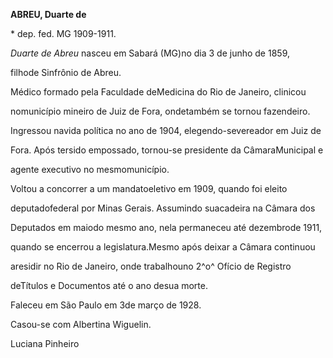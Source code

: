 **ABREU, Duarte de**



\* dep. fed. MG 1909-1911.



*Duarte de Abreu* nasceu em Sabará (MG)no dia 3 de junho de 1859,

filhode Sinfrônio de Abreu.



Médico formado pela Faculdade deMedicina do Rio de Janeiro, clinicou

nomunicípio mineiro de Juiz de Fora, ondetambém se tornou fazendeiro.

Ingressou navida política no ano de 1904, elegendo-severeador em Juiz de

Fora. Após tersido empossado, tornou-se presidente da CâmaraMunicipal e

agente executivo no mesmomunicípio.



Voltou a concorrer a um mandatoeletivo em 1909, quando foi eleito

deputadofederal por Minas Gerais. Assumindo suacadeira na Câmara dos

Deputados em maiodo mesmo ano, nela permaneceu até dezembrode 1911,

quando se encerrou a legislatura.Mesmo após deixar a Câmara continuou

aresidir no Rio de Janeiro, onde trabalhouno 2^o^ Ofício de Registro

deTítulos e Documentos até o ano desua morte.



Faleceu em São Paulo em 3de março de 1928.



Casou-se com Albertina Wiguelin.



Luciana Pinheiro



